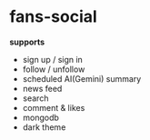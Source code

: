 # fans-social

**supports**

- sign up / sign in
- follow / unfollow
- scheduled AI(Gemini) summary
- news feed
- search
- comment & likes
- mongodb
- dark theme
